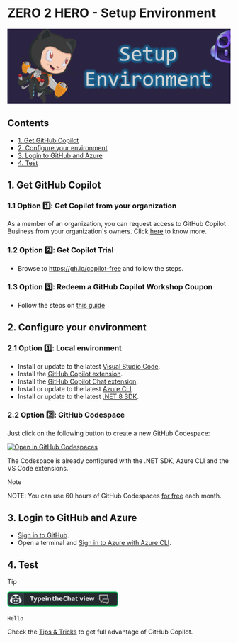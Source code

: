 # ZERO 2 HERO - Setup Environment

![image](../../media/banners/setup.PNG)

## Contents
- [1. Get GitHub Copilot](#1-get-github-copilot)
- [2. Configure your environment](#2-configure-your-environment)
- [3. Login to GitHub and Azure](#3-login-to-github-and-azure)
- [4. Test](#4-test)

## 1. Get GitHub Copilot

### 1.1 Option 1️⃣: Get Copilot from your organization
As a member of an organization, you can request access to GitHub Copilot Business from your organization's owners. Click [here](https://docs.github.com/en/enterprise-cloud@latest/copilot/copilot-business/about-github-copilot-business#submitting-a-request-for-github-copilot-business) to know more.

### 1.2 Option 2️⃣: Get Copilot Trial
- Browse to https://gh.io/copilot-free and follow the steps.

### 1.3 Option 3️⃣: Redeem a GitHub Copilot Workshop Coupon
- Follow the steps on [this guide](COUPON.MD)

## 2. Configure your environment

### 2.1 Option 1️⃣: Local environment

- Install or update to the latest [Visual Studio Code](https://code.visualstudio.com/).
- Install the [GitHub Copilot extension](https://code.visualstudio.com/docs/copilot/setup#_step-2-install-the-github-copilot-extension).
- Install the [GitHub Copilot Chat extension](https://marketplace.visualstudio.com/items?itemName=GitHub.copilot-chat).
- Install or update to the latest [Azure CLI](https://learn.microsoft.com/en-us/cli/azure/install-azure-cli).
- Install or update to the latest [.NET 8 SDK](https://dotnet.microsoft.com/en-us/download).

### 2.2 Option 2️⃣: GitHub Codespace
Just click on the following button to create a new GitHub Codespace:

[![Open in GitHub Codespaces](https://github.com/codespaces/badge.svg)](https://codespaces.new/Azure-Samples/zero2hero/tree/main)

The Codespace is already configured with the .NET SDK, Azure CLI and the VS Code extensions.

> [!NOTE]
>
> NOTE: You can use 60 hours of GitHub Codespaces [for free](https://github.com/features/codespaces#pricing) each month.


## 3. Login to GitHub and Azure

- [Sign in to GitHub](https://code.visualstudio.com/docs/copilot/setup#_step-3-sign-in-to-github).
- Open a terminal and [Sign in to Azure with Azure CLI](https://learn.microsoft.com/en-us/cli/azure/authenticate-azure-cli-interactively).

## 4. Test

> [!TIP]
>
> [<img src="../../media/copilot/chat-view.svg" alt="You can access the Chat view via the Activity Bar or by pressing Ctrl+Alt+I" width="250"/>](https://code.visualstudio.com/docs/copilot/copilot-chat#_chat-view)
> 
> `Hello`

Check the [Tips & Tricks](../../TIPS.md) to get full advantage of GitHub Copilot.